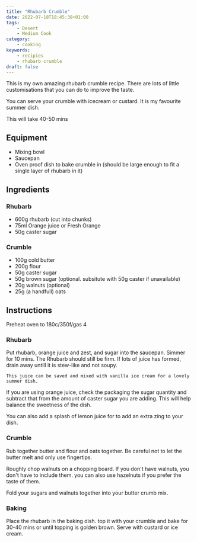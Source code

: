 ```yaml
---
title: "Rhubarb Crumble"
date: 2022-07-18T18:45:38+01:00
tags:
    - Desert
    - Medium Cook
category:
    - cooking
keywords:
    - recipies
    - rhubarb crumble
draft: false
---
```

This is my own amazing rhubarb crumble recipe.
There are lots of little customisations that you can do to improve the taste.

You can serve your crumble with icecream or custard.
It is my favourite summer dish.

This will take 40-50 mins

## Equipment

- Mixing bowl
- Saucepan
- Oven proof dish to bake crumble in (should be large enough to fit a single layer of rhubarb in it)

## Ingredients

### Rhubarb

- 600g rhubarb (cut into chunks)
- 75ml Orange juice or Fresh Orange
- 50g caster sugar

### Crumble

- 100g cold butter
- 200g flour
- 50g caster sugar
- 50g brown sugar (optional. subsitute with 50g caster if unavailable)
- 20g walnuts (optional)
- 25g (a handfull) oats

## Instructions

Preheat oven to 180c/350f/gas 4

### Rhubarb

Put rhubarb, orange juice and zest, and sugar into the saucepan.
Simmer for 10 mins.
The Rhubarb should still be firm.
If lots of juice has formed, drain away untill it is stew-like and not soupy.

    This juice can be saved and mixed with vanilla ice cream for a lovely summer dish.

If you are using orange juice, check the packaging the sugar quantity and subtract that from the amount of caster sugar you are adding.
This will help balance the sweetness of the dish.

You can also add a splash of lemon juice for to add an extra zing to your dish.

### Crumble

Rub together butter and flour and oats together.
Be careful not to let the butter melt and only use fingertips.

Roughly chop walnuts on a chopping board.
If you don't have walnuts, you don't have to include them. you can also use hazelnuts if you prefer the taste of them.

Fold your sugars and walnuts together into your butter crumb mix.

### Baking

Place the rhubarb in the baking dish. top it with your crumble and bake for 30-40 mins or until topping is golden brown.
Serve with custard or ice cream.
